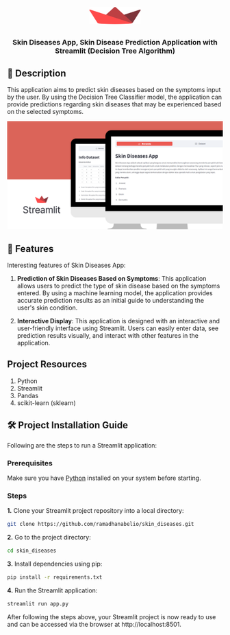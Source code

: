 <div id="start-of-content" align="center">

<a href="https://streamlit.io/" target="_blank" rel="noreferrer">
  <img src="https://github.com/webintellectual/Streamlit-Snippets/blob/main/streamlit_logo.svg" alt="Streamlit" width="120" height="40"/>
</a>

##

### Skin Diseases App, Skin Disease Prediction Application with Streamlit (Decision Tree Algorithm)

</div>

## 📙 Description

This application aims to predict skin diseases based on the symptoms input by the user. By using the Decision Tree Classifier model, the application can provide predictions regarding skin diseases that may be experienced based on the selected symptoms.

![Skin Diseases App Thumbnail](github/Skin%20Diseases%20App%20Thumbnail.png)

## 📖 Features

Interesting features of Skin Diseases App:

1. **Prediction of Skin Diseases Based on Symptoms**: This application allows users to predict the type of skin disease based on the symptoms entered. By using a machine learning model, the application provides accurate prediction results as an initial guide to understanding the user's skin condition.

2. **Interactive Display**: This application is designed with an interactive and user-friendly interface using Streamlit. Users can easily enter data, see prediction results visually, and interact with other features in the application.

## Project Resources

1. Python
2. Streamlit
3. Pandas
4. scikit-learn (sklearn)

## 🛠️ Project Installation Guide

Following are the steps to run a Streamlit application:

### Prerequisites

Make sure you have [Python](https://www.python.org/downloads/) installed on your system before starting.

### Steps

**1.** Clone your Streamlit project repository into a local directory:

```bash
git clone https://github.com/ramadhanabelio/skin_diseases.git
```

**2.** Go to the project directory:

```bash
cd skin_diseases
```

**3.** Install dependencies using pip:

```bash
pip install -r requirements.txt
```

**4.** Run the Streamlit application:

```bash
streamlit run app.py
```

After following the steps above, your Streamlit project is now ready to use and can be accessed via the browser at http://localhost:8501.
